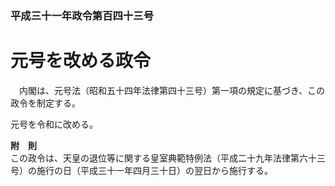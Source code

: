 ### 平成三十一年政令第百四十三号  
# 元号を改める政令  
　内閣は、元号法（昭和五十四年法律第四十三号）第一項の規定に基づき、この政令を制定する。  
  
元号を令和に改める。  
  
**附　則**  
この政令は、天皇の退位等に関する皇室典範特例法（平成二十九年法律第六十三号）の施行の日（平成三十一年四月三十日）の翌日から施行する。  
  
